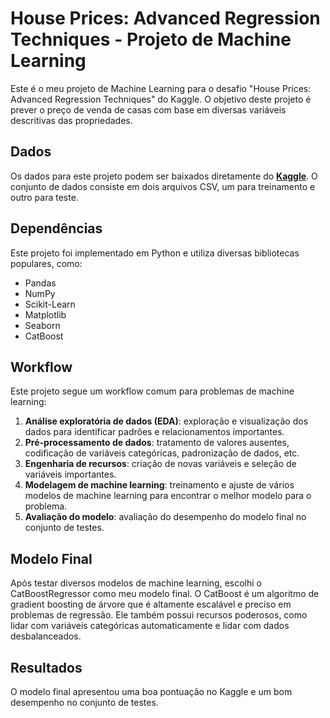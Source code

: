 # **House Prices: Advanced Regression Techniques - Projeto de Machine Learning**

Este é o meu projeto de Machine Learning para o desafio "House Prices: Advanced Regression Techniques" do Kaggle. O objetivo deste projeto é prever o preço de venda de casas com base em diversas variáveis descritivas das propriedades.

## **Dados**

Os dados para este projeto podem ser baixados diretamente do **[Kaggle](https://www.kaggle.com/c/house-prices-advanced-regression-techniques/data)**. O conjunto de dados consiste em dois arquivos CSV, um para treinamento e outro para teste.

## **Dependências**

Este projeto foi implementado em Python e utiliza diversas bibliotecas populares, como:

- Pandas
- NumPy
- Scikit-Learn
- Matplotlib
- Seaborn
- CatBoost

## **Workflow**

Este projeto segue um workflow comum para problemas de machine learning:

1. **Análise exploratória de dados (EDA)**: exploração e visualização dos dados para identificar padrões e relacionamentos importantes.
2. **Pré-processamento de dados**: tratamento de valores ausentes, codificação de variáveis categóricas, padronização de dados, etc.
3. **Engenharia de recursos**: criação de novas variáveis e seleção de variáveis importantes.
4. **Modelagem de machine learning**: treinamento e ajuste de vários modelos de machine learning para encontrar o melhor modelo para o problema.
5. **Avaliação do modelo**: avaliação do desempenho do modelo final no conjunto de testes.

## **Modelo Final**

Após testar diversos modelos de machine learning, escolhi o CatBoostRegressor como meu modelo final. O CatBoost é um algoritmo de gradient boosting de árvore que é altamente escalável e preciso em problemas de regressão. Ele também possui recursos poderosos, como lidar com variáveis categóricas automaticamente e lidar com dados desbalanceados.

## **Resultados**

O modelo final apresentou uma boa pontuação no Kaggle e um bom desempenho no conjunto de testes.
